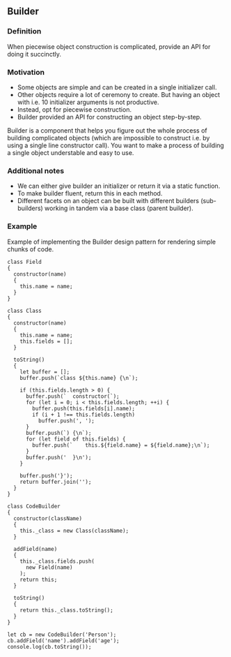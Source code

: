 ## Builder

### Definition

When piecewise object construction is complicated, provide an API for doing it succinctly.

### Motivation

- Some objects are simple and can be created in a single initializer call.
- Other objects require a lot of ceremony to create. But having an object with i.e. 10 initializer arguments is not productive.
- Instead, opt for piecewise construction.
- Builder provided an API for constructing an object step-by-step.

Builder is a component that helps you figure out the whole process of building complicated objects (which are impossible to construct i.e. by using a single line constructor call). You want to make a process of building a single object understable and easy to use.

### Additional notes

- We can either give builder an initializer or return it via a static function.
- To make builder fluent, return this in each method.
- Different facets on an object can be built with different builders (sub-builders) working in tandem via a base class (parent builder).

### Example

Example of implementing the Builder design pattern for rendering simple chunks of code.

    class Field
    {
      constructor(name)
      {
        this.name = name;
      }
    }
    
    class Class
    {
      constructor(name)
      {
        this.name = name;
        this.fields = [];
      }
    
      toString()
      {
        let buffer = [];
        buffer.push(`class ${this.name} {\n`);
    
        if (this.fields.length > 0) {
          buffer.push(`  constructor(`);
          for (let i = 0; i < this.fields.length; ++i) {
            buffer.push(this.fields[i].name);
            if (i + 1 !== this.fields.length)
              buffer.push(', ');
          }
          buffer.push(`) {\n`);
          for (let field of this.fields) {
            buffer.push(`    this.${field.name} = ${field.name};\n`);
          }
          buffer.push('  }\n');
        }
    
        buffer.push('}');
        return buffer.join('');
      }
    }
    
    class CodeBuilder
    {
      constructor(className)
      {
        this._class = new Class(className);
      }
    
      addField(name)
      {
        this._class.fields.push(
          new Field(name)
        );
        return this;
      }
    
      toString()
      {
        return this._class.toString();
      }
    }
    
    let cb = new CodeBuilder('Person');
    cb.addField('name').addField('age');
    console.log(cb.toString());